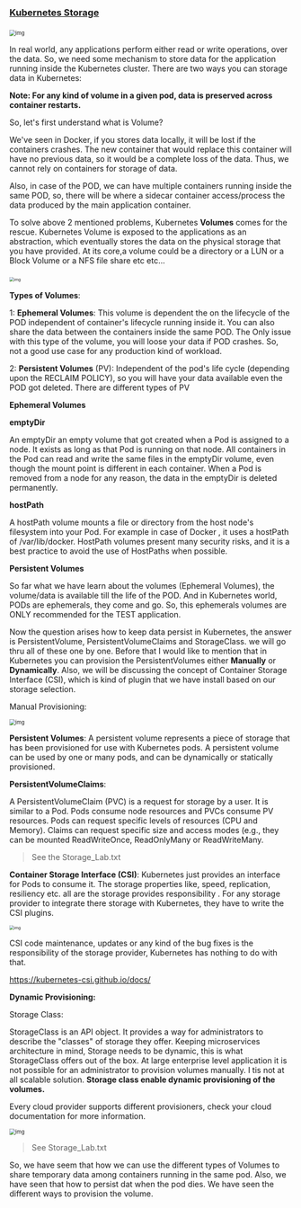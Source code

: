 ###                                                                           **<u>Kubernetes Storage</u>**



​                                                                                                                                      <img src="https://cdn-images-1.medium.com/max/1200/1*wZ-fEBj6-j-SZp51b3WyjQ.png" alt="img" style="zoom:67%;" />





In real world, any applications perform either read or write operations, over the data. So, we need some mechanism to store data for the application running inside the Kubernetes cluster.  There are two ways you can storage data in Kubernetes:

**Note: For any kind of volume in a given pod, data is preserved across container restarts.**

So, let's first understand what is Volume?

We've seen in Docker, if you stores data locally, it will be lost if the containers crashes. The new container that would replace this container will have no previous data, so it would be a complete loss of the data. Thus, we cannot rely on containers  for storage of data.

Also, in case of the POD, we can have multiple containers running inside the same POD, so, there will be where a sidecar  container access/process the data produced by the main application container.

To solve above 2 mentioned problems, Kubernetes **Volumes** comes for the rescue. Kubernetes Volume is exposed to the applications as an abstraction, which eventually stores the data on the physical storage that you have provided. At its core,a volume could be a directory or a LUN or a Block Volume or a NFS file share etc etc...

  

​                                                      <img src="https://cdn-images-1.medium.com/max/1200/1*6IsF5gI634ZOI6fg9pCkUg.png" alt="img" style="zoom:50%;" />                                                      

**Types of Volumes**:

1: **Ephemeral Volumes**: This volume is dependent the on the lifecycle of the POD independent of container's lifecycle  running inside it.  You can also share the data between the containers inside the same POD. The Only issue with this type of the volume, you will loose your data if POD crashes.  So, not a good use case for any production kind of workload.

2: **Persistent Volumes** (PV): Independent of the pod's life cycle (depending upon the RECLAIM POLICY), so you will have your data available even the POD got deleted. There are different types of PV 



**Ephemeral Volumes**

**emptyDir** 

An emptyDir an empty volume that got created when a Pod is assigned to a node. It exists as long as that Pod is running on that node. All containers in the Pod can read and write the same files in the emptyDir volume, even though the mount point is different in each container. When a Pod is removed from a node for any reason, the data in the emptyDir is deleted permanently.

**hostPath**

A hostPath volume mounts a file or directory from the host node's filesystem into your Pod. For example in case of Docker , it uses a hostPath of /var/lib/docker. HostPath volumes present many security risks, and it is a best practice to avoid the use of HostPaths when possible.



**Persistent Volumes**

So far what we have learn about the volumes (Ephemeral Volumes), the volume/data is available till the life of the POD. And in Kubernetes world, PODs are ephemerals, they come and go. So, this ephemerals volumes are ONLY recommended for the TEST application.

Now the question arises how to keep data persist in Kubernetes, the answer is PersistentVolume, PersistentVolumeClaims and StorageClass. we will go thru all of these one by one. Before that I would like to mention that in Kubernetes you can provision the PersistentVolumes either **Manually** or **Dynamically**.  Also, we will be discussing the  concept of Container Storage Interface (CSI), which is kind of plugin that we have install based on our storage selection.

Manual Provisioning:

<img src="https://cdn-images-1.medium.com/max/1200/1*HaXNVogwnKGmPFW06qglpQ.png" alt="img" style="zoom:67%;" />

**Persistent Volumes**:
A persistent volume represents a piece of storage that has been provisioned for use with Kubernetes pods. A persistent volume can be used by one or many pods, and can be dynamically or statically provisioned.

**PersistentVolumeClaims**:

A PersistentVolumeClaim (PVC) is a request for storage by a user. It is similar to a Pod. Pods consume node resources and PVCs consume PV resources. Pods can request specific levels of resources (CPU and Memory). Claims can request specific  size and access modes (e.g., they can be mounted ReadWriteOnce, ReadOnlyMany or ReadWriteMany.



>See the Storage_Lab.txt
>
>



**Container Storage Interface (CSI)**:
Kubernetes just provides an interface for Pods to consume it. The storage properties like, speed, replication, resiliency etc. all are the storage provides responsibility . For any storage provider to integrate there storage with Kubernetes, they have to write the CSI plugins. 



<img src="https://cdn-images-1.medium.com/max/1200/1*eqd57VleLyYUsDYPUf2dJw.png" alt="img" style="zoom:50%;" />

CSI code maintenance, updates or any kind of the bug fixes is the responsibility of the storage provider, Kubernetes has nothing to do with that. 

https://kubernetes-csi.github.io/docs/

**Dynamic Provisioning:**

Storage Class:

StorageClass is an API object. It provides a way for administrators to describe the "classes" of storage they offer.  Keeping microservices architecture in mind, Storage needs to be dynamic, this is what StorageClass offers out of the box. At large enterprise level application it is not possible for an administrator to provision volumes manually. I tis not at all scalable solution. **Storage class enable dynamic provisioning of the volumes.**

Every cloud provider supports different provisioners, check your cloud documentation for more information.





<img src="https://cdn-images-1.medium.com/max/1200/1*Zg-xAoC__HQnfDn2vt2Zfw.png" alt="img" style="zoom:67%;" />

> See Storage_Lab.txt



So, we have seem that how we can use the different types of Volumes to share temporary data among containers running in the same pod. Also, we have seen that how to persist dat when the pod dies. We have seen the different ways to provision the volume.
